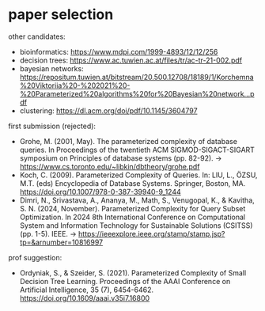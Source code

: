 # paper selection

other candidates:

- bioinformatics: https://www.mdpi.com/1999-4893/12/12/256
- decision trees: https://www.ac.tuwien.ac.at/files/tr/ac-tr-21-002.pdf
- bayesian networks: https://repositum.tuwien.at/bitstream/20.500.12708/18189/1/Korchemna%20Viktoriia%20-%202021%20-%20Parameterized%20algorithms%20for%20Bayesian%20network...pdf
- clustering: https://dl.acm.org/doi/pdf/10.1145/3604797

first submission (rejected):

- Grohe, M. (2001, May). The parameterized complexity of database queries. In Proceedings of the twentieth ACM SIGMOD-SIGACT-SIGART symposium on Principles of database systems (pp. 82-92). → https://www.cs.toronto.edu/~libkin/dbtheory/grohe.pdf
- Koch, C. (2009). Parameterized Complexity of Queries. In: LIU, L., ÖZSU, M.T. (eds) Encyclopedia of Database Systems. Springer, Boston, MA. https://doi.org/10.1007/978-0-387-39940-9_1244
- Dimri, N., Srivastava, A., Ananya, M., Math, S., Venugopal, K., & Kavitha, S. N. (2024, November). Parameterized Complexity for Query Subset Optimization. In 2024 8th International Conference on Computational System and Information Technology for Sustainable Solutions (CSITSS) (pp. 1-5). IEEE. → https://ieeexplore.ieee.org/stamp/stamp.jsp?tp=&arnumber=10816997

prof suggestion:

- Ordyniak, S., & Szeider, S. (2021). Parameterized Complexity of Small Decision Tree Learning. Proceedings of the AAAI Conference on Artificial Intelligence, 35 (7), 6454-6462. https://doi.org/10.1609/aaai.v35i7.16800
